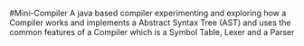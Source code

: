 #Mini-Compiler
A java based compiler experimenting and exploring how a Compiler works and implements a Abstract Syntax Tree (AST) and uses the common features of a Compiler which is a Symbol Table, Lexer and a Parser
